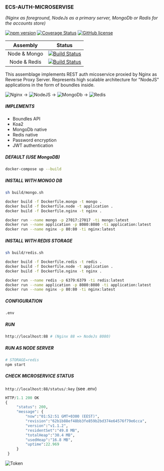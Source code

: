 ### ECS-AUTH-MICROSERVISE
_(Nginx as foreground, NodeJs as a primary server, MongoDb or Radis for the accounts store)_

 [![npm version](https://badge.fury.io/js/ecs-auth-microservice.svg)](https://badge.fury.io/js/ecs-auth-microservice) [![Coverage Status](https://coveralls.io/repos/github/stanislav-web/ecs-auth-microservice/badge.svg?branch=master)](https://coveralls.io/github/stanislav-web/ecs-auth-microservice?branch=master) [![GitHub license](https://img.shields.io/badge/license-AGPL-blue.svg)](https://raw.githubusercontent.com/stanislav-web/ecs-auth-microservice/master/LICENSE)


|  Assembly | Status |
|:-:|:-:|
|Node & Mongo|[![Build Status](https://travis-ci.org/stanislav-web/ecs-auth-microservice.svg?branch=master)](https://travis-ci.org/stanislav-web/ecs-auth-microservice/builds/286316998) | 
|Node & Redis|[![Build Status](https://travis-ci.org/stanislav-web/ecs-auth-microservice.svg?branch=master)](https://travis-ci.org/stanislav-web/ecs-auth-microservice/builds/286316998) |


This assemblage implements REST auth micoservice proxied by Nginx as Reverse Proxy Server.
Represents high scalable architecture for "NodeJS" applications in the form of boundles inside.

![Nginx](https://images.sftcdn.net/images/t_optimized,f_auto/p/6dd52663-2bbf-48e0-a7cc-cdb043b326ef/1544311950/nginx-logo.png) &rightarrow;
![NodeJS](http://bogdanov-blog.ru/wp-content/themes/blogus/img/types/nodejs.png) &rightarrow;
![MongoDb](https://download.asperasoft.com/download/docs/orchestrator/2.6.1/user_win/webhelp/images/plugin_MongodbOperation.png) &rightarrow;
![Redis](https://www.onlinedeliverysoftware.com/wp-content/themes/onlinedeliverysoftware/img/tools-tech/redis.png)

##### IMPLEMENTS
 - Boundles API
 - Koa2
 - MongoDb native
 - Redis native
 - Password encryption
 - JWT authentication
 
##### DEFAULT (USE MongoDB)
```bash
docker-compose up --build
```

##### INSTALL WITH MONGO DB

```bash
sh build/mongo.sh 

docker build -f Dockerfile.mongo -t mongo .
docker build -f Dockerfile.node -t application .
docker build -f Dockerfile.nginx -t nginx .

docker run --name mongo -p 27017:27017 -ti mongo:latest
docker run --name application -p 8080:8080 -ti application:latest
docker run --name nginx -p 80:80 -ti nginx:latest
```

##### INSTALL WITH REDIS STORAGE

```bash
sh build/redis.sh

docker build -f Dockerfile.redis -t redis .
docker build -f Dockerfile.node -t application .
docker build -f Dockerfile.nginx -t nginx .

docker run --name redis -p 6379:6379 -ti redis:latest
docker run --name application -p 8080:8080 -ti application:latest
docker run --name nginx -p 80:80 -ti nginx:latest
```

##### CONFIGURATION
```bash
.env
```

##### RUN
```bash
http://localhost:88 # (Nginx 88 => NodeJs 8080)
```

##### RUN AS NODE SERVER
```bash
# STORAGE=redis
npm start 

```

##### CHECK MICROSERVICE STATUS
`http://localhost:88/status/:key` (see .env)

```python
HTTP/1.1 200 OK
{
     "status": 200,
     "message": {
         "now":"01:52:51 GMT+0300 (EEST)",
         "revision":"62b1b88ef48bb3fe859b2bd374e64576f79e6cca",
         "version":"v1.1.2",
         "residentSet":"49.8 MB",
         "totalHeap":"30.4 MB",
         "usedHeap":"16.8 MB",
         "uptime":22.969
     }
 }
```
![Token](https://uploads.toptal.io/blog/image/958/toptal-blog-image-1426676428399.jpeg)